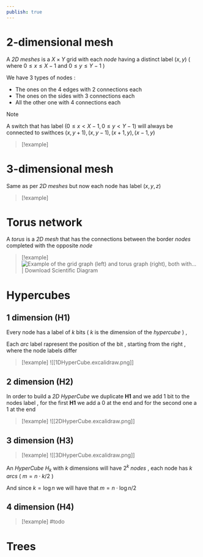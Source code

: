 ```yaml
---
publish: true
---
```

# 2-dimensional mesh

A *2D meshes* is a $X \times Y$ grid with each *node* having a distinct label $(x,y)$ ( where $0 \leq x \leq X-1$ and $0 \leq y \leq Y-1$ ) 

We have 3 types of nodes :
+ The ones on the 4 edges with $2$ connections each
+ The ones on the sides with $3$ connections each
+ All the other one with $4$ connections each

>[!note] 
>A switch that has label $(0\leq x < X-1, 0 \leq y < Y-1)$ will always be connected to swithces $(x,y+1), (x,y-1),(x+1,y),(x-1,y)$

>[!example] 
# 3-dimensional mesh

Same as per *2D meshes* but now each node has label $(x,y,z)$

>[!example] 

# Torus network

A *torus* is a *2D mesh* that has the connections between the border *nodes* completed with the opposite *node* 

>[!example]
>![Example of the grid graph (left) and torus graph (right), both with... |  Download Scientific Diagram](https://www.researchgate.net/publication/319662543/figure/fig4/AS:631635653455910@1527605083636/Example-of-the-grid-graph-left-and-torus-graph-right-both-with-dimensions-d-6-5.png) 
# Hypercubes

## 1 dimension (H1)

Every node has a label of $k$ bits ( $k$ is the dimension of the *hypercube* ) ,

Each *arc* label rapresent the position of the bit , starting from the right , where the node labels differ

>[!example] 
>![[1DHyperCube.excalidraw.png]]

## 2 dimension (H2)

In order to build a *2D HyperCube* we duplicate **H1** and we add $1$ bit to the nodes label , for the first **H1** we add a $0$ at the end and for the second one a $1$ at the end

>[!example] 
>![[2DHyperCube.excalidraw.png]]
## 3 dimension (H3)

>[!example] 
>![[3DHyperCube.excalidraw.png]]

An *HyperCube* $H_k$ with $k$ dimensions will have $2^k$ *nodes* , each node has $k$ *arcs* ( $m=n\cdot k /2$ ) 

And since $k = \log n$ we will have that $m = n \cdot \log n /2$ 
## 4 dimension (H4)

>[!example] 
>#todo

# Trees

